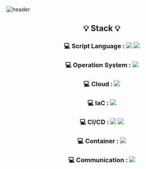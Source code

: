 ![header](https://capsule-render.vercel.app/api?type=rounded&color=auto&height=300&section=header&text=YEONSUN%20YOON&fontSize=70&fontColor=000080)

<h2 align="center"> 💡 Stack 💡 </h2>
<h3><p align="center"> 💻  Script Language : <img src="https://img.shields.io/badge/Python-3776AB?style=flat-square&logo=Python&logoColor=white"/> <img src="https://img.shields.io/badge/Shell_Script-121011?style=flat-square&logo=gnu-bash&logoColor=white"/></p></h3>
<h3><p align="center"> 💻 Operation System : <img src="https://img.shields.io/badge/Linux-FCC624?style=flat-square&logo=linux&logoColor=white"/></p></h3>
<h3><p align="center"> 💻 Cloud : <img src="https://img.shields.io/badge/Amazon%20AWS-232F3E?style=flat-square&logo=Amazon%20AWS&logoColor=white"/></p></h3>
<h3><p align="center"> 💻 IaC : <img src="https://img.shields.io/badge/Terraform-7B42BC?style=flat-square&logo=Terraform&logoColor=white"/></p></h3>
<h3><p align="center"> 💻 CI/CD : <img src="https://img.shields.io/badge/GitHub-181717?style=flat-square&logo=github&logoColor=white"/> <img src="http://img.shields.io/badge/Jenkins-D24939?style=flat-square&logo=jenkins&logoColor=white"/></p></h3>
<h3><p align="center"> 💻 Container : <img src="http://img.shields.io/badge/Docker-2496ED?style=flat-square&logo=docker&logoColor=white"/></p></h3>
<h3><p align="center"> 💻 Communication : <img src="https://img.shields.io/badge/Slack-4A154B?style=flat-square&logo=slack&logoColor=white"/> </p></h3>
